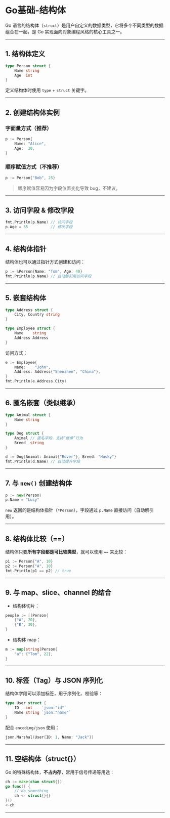 # Go基础-结构体

Go 语言的结构体（`struct`）是用户自定义的数据类型，它将多个不同类型的数据组合在一起，是 Go 实现面向对象编程风格的核心工具之一。

---

## 1. 结构体定义

```go
type Person struct {
    Name string
    Age  int
}
```

定义结构体时使用 `type` + `struct` 关键字。

---

## 2. 创建结构体实例

### 字面量方式（推荐）

```go
p := Person{
    Name: "Alice",
    Age:  30,
}
```

### 顺序赋值方式（不推荐）

```go
p := Person{"Bob", 25}
```

> 顺序赋值容易因为字段位置变化导致 bug，不建议。

---

## 3. 访问字段 & 修改字段

```go
fmt.Println(p.Name) // 访问字段
p.Age = 35          // 修改字段
```

---

## 4. 结构体指针

结构体也可以通过指针方式创建和访问：

```go
p := &Person{Name: "Tom", Age: 40}
fmt.Println(p.Name) // 自动解引用访问字段
```

---

## 5. 嵌套结构体

```go
type Address struct {
    City, Country string
}

type Employee struct {
    Name    string
    Address Address
}
```

访问方式：
```go
e := Employee{
    Name:    "John",
    Address: Address{"Shenzhen", "China"},
}
fmt.Println(e.Address.City)
```

---

## 6. 匿名嵌套（类似继承）

```go
type Animal struct {
    Name string
}

type Dog struct {
    Animal // 匿名字段，支持“继承”行为
    Breed  string
}

d := Dog{Animal: Animal{"Rover"}, Breed: "Husky"}
fmt.Println(d.Name) // 自动提升字段
```

---

## 7. 与 `new()` 创建结构体

```go
p := new(Person)
p.Name = "Lucy"
```

`new` 返回的是结构体指针（`*Person`），字段通过 `p.Name` 直接访问（自动解引用）。

---

## 8. 结构体比较（==）

结构体只要**所有字段都是可比较类型**，就可以使用 `==` 来比较：

```go
p1 := Person{"A", 10}
p2 := Person{"A", 10}
fmt.Println(p1 == p2) // true
```

---

## 9. 与 map、slice、channel 的结合

- 结构体切片：

```go
people := []Person{
    {"A", 20},
    {"B", 30},
}
```

- 结构体 map：

```go
m := map[string]Person{
    "a": {"Tom", 22},
}
```

---

## 10. 标签（Tag）与 JSON 序列化

结构体字段可以添加标签，用于序列化、校验等：

```go
type User struct {
    ID   int    `json:"id"`
    Name string `json:"name"`
}
```

配合 `encoding/json` 使用：

```go
json.Marshal(User{ID: 1, Name: "Jack"})
```

---

## 11. 空结构体（struct{}）

Go 的特殊结构体，**不占内存**，常用于信号传递等用途：

```go
ch := make(chan struct{})
go func() {
    // do something
    ch <- struct{}{}
}()
<-ch
```

---

